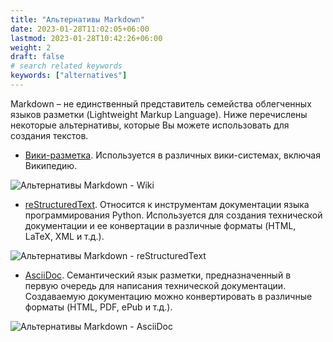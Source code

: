 ```yaml
---
title: "Альтернативы Markdown"
date: 2023-01-28T11:02:05+06:00
lastmod: 2023-01-28T10:42:26+06:00
weight: 2
draft: false
# search related keywords
keywords: ["alternatives"]
---
```


Markdown – не единственный представитель семейства облегченных языков разметки (Lightweight Markup Language). Ниже перечислены
некоторые альтернативы, которые Вы можете использовать для создания текстов.

* [Вики-разметка](https://ru.wikipedia.org/wiki/%D0%92%D0%B8%D0%BA%D0%B8-%D1%80%D0%B0%D0%B7%D0%BC%D0%B5%D1%82%D0%BA%D0%B0).
Используется в различных вики-системах, включая Википедию.

![Альтернативы Markdown - Wiki](/images/Markdown/wiki-text.png)

* [reStructuredText](https://www.sphinx-doc.org/en/master/usage/restructuredtext/index.html). Относится к инструментам документации
языка программирования Python. Используется для создания технической документации и ее конвертации в различные форматы
(HTML, LaTeX, XML и т.д.).

![Альтернативы Markdown - reStructuredText](/images/Markdown/reStructructedText.png)

* [AsciiDoc](https://asciidoc.org/). Cемантический язык разметки, предназначенный в первую очередь для написания технической
документации. Создаваемую документацию можно конвертировать в различные форматы (HTML, PDF, ePub и т.д.).

![Альтернативы Markdown - AsciiDoc](/images/Markdown/asciidoc.png)